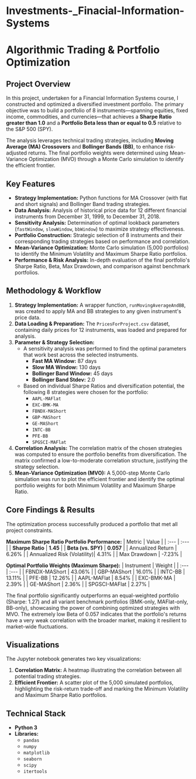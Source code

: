 # Investments-_Finacial-Information-Systems

# Algorithmic Trading & Portfolio Optimization

## Project Overview

In this project, undertaken for a Financial Information Systems course, I constructed and optimized a diversified investment portfolio. The primary objective was to build a portfolio of 8 instruments—spanning equities, fixed income, commodities, and currencies—that achieves a **Sharpe Ratio greater than 1.0** and a **Portfolio Beta less than or equal to 0.5** relative to the S&P 500 (SPY).

The analysis leverages technical trading strategies, including **Moving Average (MA) Crossovers** and **Bollinger Bands (BB)**, to enhance risk-adjusted returns. The final portfolio weights were determined using Mean-Variance Optimization (MVO) through a Monte Carlo simulation to identify the efficient frontier.

## Key Features

-   **Strategy Implementation:** Python functions for MA Crossover (with flat and short signals) and Bollinger Band trading strategies.
-   **Data Analysis:** Analysis of historical price data for 12 different financial instruments from December 31, 1999, to December 31, 2018.
-   **Sensitivity Analysis:** Determination of optimal lookback parameters (`fastWindow`, `slowWindow`, `bbWindow`) to maximize strategy effectiveness.
-   **Portfolio Construction:** Strategic selection of 8 instruments and their corresponding trading strategies based on performance and correlation.
-   **Mean-Variance Optimization:** Monte Carlo simulation (5,000 portfolios) to identify the Minimum Volatility and Maximum Sharpe Ratio portfolios.
-   **Performance & Risk Analysis:** In-depth evaluation of the final portfolio's Sharpe Ratio, Beta, Max Drawdown, and comparison against benchmark portfolios.

## Methodology & Workflow

1.  **Strategy Implementation:** A wrapper function, `runMovingAverageAndBB`, was created to apply MA and BB strategies to any given instrument's price data.
2.  **Data Loading & Preparation:** The `PricesForProject.csv` dataset, containing daily prices for 12 instruments, was loaded and prepared for analysis.
3.  **Parameter & Strategy Selection:**
    -   A sensitivity analysis was performed to find the optimal parameters that work best across the selected instruments.
        -   **Fast MA Window:** 87 days
        -   **Slow MA Window:** 130 days
        -   **Bollinger Band Window:** 45 days
        -   **Bollinger Band Stdev:** 2.0
    -   Based on individual Sharpe Ratios and diversification potential, the following 8 strategies were chosen for the portfolio:
        - `AAPL-MAFlat`
        - `EXC-BMK-MA`
        - `FBNDX-MAShort`
        - `GBP-MAShort`
        - `GE-MAShort`
        - `INTC-BB`
        - `PFE-BB`
        - `SPGSCI-MAFlat`
4.  **Correlation Analysis:** The correlation matrix of the chosen strategies was computed to ensure the portfolio benefits from diversification. The matrix confirmed a low-to-moderate correlation structure, justifying the strategy selection.
5.  **Mean-Variance Optimization (MVO):** A 5,000-step Monte Carlo simulation was run to plot the efficient frontier and identify the optimal portfolio weights for both Minimum Volatility and Maximum Sharpe Ratio.

## Core Findings & Results

The optimization process successfully produced a portfolio that met all project constraints.

**Maximum Sharpe Ratio Portfolio Performance:**
| Metric | Value |
| :--- | :--- |
| **Sharpe Ratio** | **1.45** |
| **Beta (vs. SPY)** | **0.057** |
| Annualized Return | 6.26% |
| Annualized Risk (Volatility)| 4.31% |
| Max Drawdown | -7.23% |

**Optimal Portfolio Weights (Maximum Sharpe):**
| Instrument | Weight |
| :--- | :--- |
| FBNDX-MAShort | 43.06% |
| GBP-MAShort | 16.01% |
| INTC-BB | 13.11% |
| PFE-BB | 12.26% |
| AAPL-MAFlat | 8.54% |
| EXC-BMK-MA | 2.39% |
| GE-MAShort | 2.36% |
| SPGSCI-MAFlat | 2.27% |

The final portfolio significantly outperforms an equal-weighted portfolio (Sharpe: 1.27) and all variant benchmark portfolios (BMK-only, MAFlat-only, BB-only), showcasing the power of combining optimized strategies with MVO. The extremely low Beta of 0.057 indicates that the portfolio's returns have a very weak correlation with the broader market, making it resilient to market-wide fluctuations.

## Visualizations

The Jupyter notebook generates two key visualizations:

1.  **Correlation Matrix:** A heatmap illustrating the correlation between all potential trading strategies.
2.  **Efficient Frontier:** A scatter plot of the 5,000 simulated portfolios, highlighting the risk-return trade-off and marking the Minimum Volatility and Maximum Sharpe Ratio portfolios.

## Technical Stack

-   **Python 3**
-   **Libraries:**
    -   `pandas`
    -   `numpy`
    -   `matplotlib`
    -   `seaborn`
    -   `scipy`
    -   `itertools`
